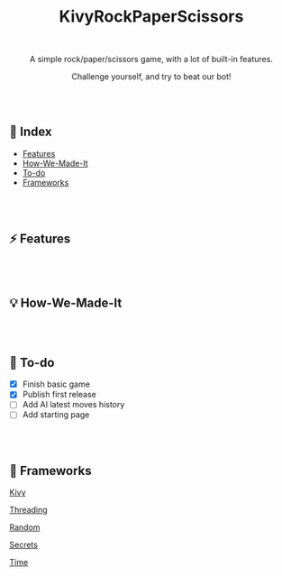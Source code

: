 <div align="center">

  <h1> KivyRockPaperScissors </h1>

  <br />

  <p>A simple rock/paper/scissors game, with a lot of built-in features.</p>

  <p>Challenge yourself, and try to beat our bot!</p>

</div>

<br />

<br />

## 📒 Index

- [Features](https://github.com/andreaaazo/KivyRockPaperScissors#-features)
- [How-We-Made-It](https://github.com/andreaaazo/KivyRockPaperScissors#-features)
- [To-do](https://github.com/andreaaazo/SocialBot#-to-do)
- [Frameworks](https://github.com/andreaaazo/SocialBot#-frameworks)

<br />

<br />

## ⚡️ Features

<br />

<br />

## 💡 How-We-Made-It

<br />

<br />

## 👀 To-do

- [x] Finish basic game
- [x] Publish first release
- [ ] Add AI latest moves history
- [ ] Add starting page

<br />

<br />

## 🧬 Frameworks

[Kivy](https://github.com/SeleniumHQ/selenium)

[Threading](https://github.com/SeleniumHQ/selenium)

[Random](https://docs.python.org/3/library/tk.html)

[Secrets](https://docs.python.org/3/library/tk.html)

[Time](https://docs.python.org/3/library/tk.html)
